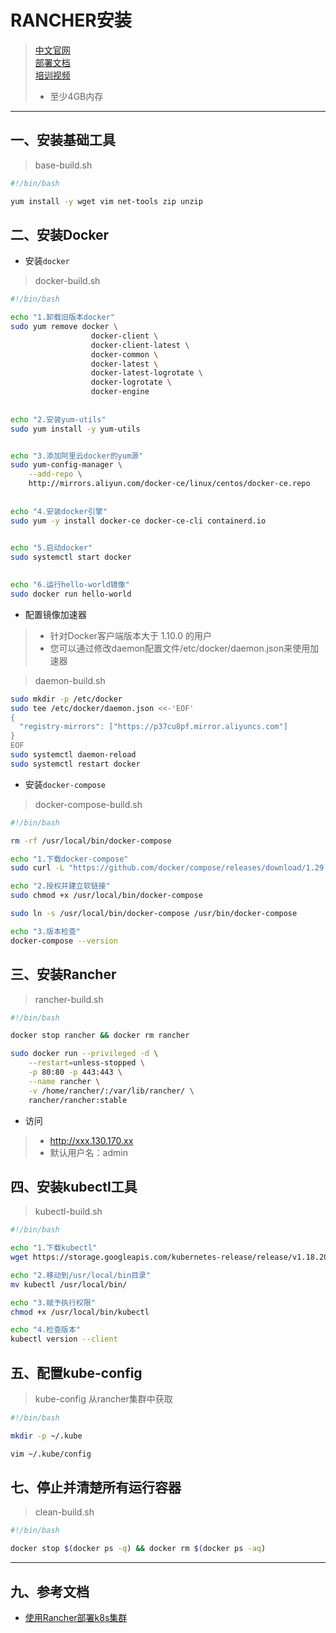 # RANCHER安装
> [中文官网](https://www.rancher.cn/)            
> [部署文档](https://docs.rancher.cn/docs/rancher2/quick-start-guide/deployment/_index/)              
> [培训视频](https://space.bilibili.com/430496045)
> - 至少4GB内存

---

## 一、安装基础工具
> base-build.sh
```bash
#!/bin/bash

yum install -y wget vim net-tools zip unzip
```

## 二、安装Docker
- 安装`docker`
> docker-build.sh
```bash
#!/bin/bash

echo "1.卸载旧版本docker"
sudo yum remove docker \
                  docker-client \
                  docker-client-latest \
                  docker-common \
                  docker-latest \
                  docker-latest-logrotate \
                  docker-logrotate \
                  docker-engine
				  
				  
echo "2.安装yum-utils"
sudo yum install -y yum-utils


echo "3.添加阿里云docker的yum源"
sudo yum-config-manager \
    --add-repo \
    http://mirrors.aliyun.com/docker-ce/linux/centos/docker-ce.repo
	
	
echo "4.安装docker引擎"
sudo yum -y install docker-ce docker-ce-cli containerd.io

	
echo "5.启动docker"
sudo systemctl start docker

	
echo "6.运行hello-world镜像"
sudo docker run hello-world
```

- 配置镜像加速器
> - 针对Docker客户端版本大于 1.10.0 的用户
> - 您可以通过修改daemon配置文件/etc/docker/daemon.json来使用加速器

> daemon-build.sh
```bash
sudo mkdir -p /etc/docker
sudo tee /etc/docker/daemon.json <<-'EOF'
{
  "registry-mirrors": ["https://p37cu8pf.mirror.aliyuncs.com"]
}
EOF
sudo systemctl daemon-reload
sudo systemctl restart docker
```


- 安装`docker-compose`
> docker-compose-build.sh
```bash
#!/bin/bash

rm -rf /usr/local/bin/docker-compose

echo "1.下载docker-compose"
sudo curl -L "https://github.com/docker/compose/releases/download/1.29.2/docker-compose-$(uname -s)-$(uname -m)" -o /usr/local/bin/docker-compose

echo "2.授权并建立软链接"
sudo chmod +x /usr/local/bin/docker-compose

sudo ln -s /usr/local/bin/docker-compose /usr/bin/docker-compose

echo "3.版本检查"
docker-compose --version

```

## 三、安装Rancher
> rancher-build.sh 
```bash
#!/bin/bash

docker stop rancher && docker rm rancher 

sudo docker run --privileged -d \
    --restart=unless-stopped \
    -p 80:80 -p 443:443 \
    --name rancher \
    -v /home/rancher/:/var/lib/rancher/ \
    rancher/rancher:stable

```
- 访问
> - http://xxx.130.170.xx
> - 默认用户名：admin


## 四、安装kubectl工具
> kubectl-build.sh
```bash
#!/bin/bash

echo "1.下载kubectl"
wget https://storage.googleapis.com/kubernetes-release/release/v1.18.20/bin/linux/amd64/kubectl

echo "2.移动到/usr/local/bin目录"
mv kubectl /usr/local/bin/

echo "3.赋予执行权限"
chmod +x /usr/local/bin/kubectl

echo "4.检查版本"
kubectl version --client
```

## 五、配置kube-config
> kube-config 从rancher集群中获取
```bash
#!/bin/bash

mkdir -p ~/.kube

vim ~/.kube/config

```

## 七、停止并清楚所有运行容器
> clean-build.sh
```bash
#!/bin/bash

docker stop $(docker ps -q) && docker rm $(docker ps -aq)

```


---

## 九、参考文档
* [使用Rancher部署k8s集群](https://www.jianshu.com/p/870ef7ba8723)


